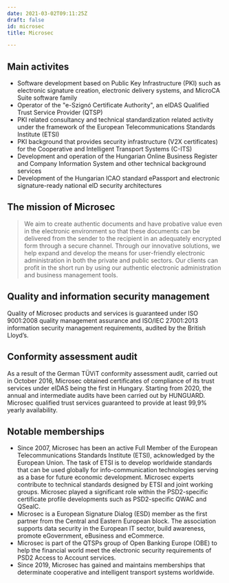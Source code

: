 ```yaml
---
date: 2021-03-02T09:11:25Z
draft: false
id: microsec
title: Microsec

---
```


## Main activites 
- Software development based on Public Key Infrastructure (PKI) such as electronic signature creation, electronic delivery systems, and MicroCA Suite software family 
- Operator of the "e-Szignó Certificate Authority", an eIDAS Qualified Trust Service Provider (QTSP) 
- PKI related consultancy and technical standardization related activity under the framework of the European Telecommunications Standards Institute (ETSI) 
- PKI background that provides security infrastructure (V2X certificates) for the Cooperative and Intelligent Transport Systems (C-ITS) 
- Development and operation of the Hungarian Online Business Register and Company Information System and other technical background services 
- Development of the Hungarian ICAO standard ePassport and electronic signature-ready national eID security architectures 



## The mission of Microsec

> We aim to create authentic documents and have probative value even in the electronic environment so that these documents can be delivered from the sender to the recipient in an adequately encrypted form through a secure channel. Through our innovative solutions, we help expand and develop the means for user-friendly electronic administration in both the private and public sectors. Our clients can profit in the short run by using our authentic electronic administration and business management tools. 


## Quality and information security management 

Quality of Microsec products and services is guaranteed under ISO 9001:2008 quality management assurance and ISO/IEC 27001:2013 information security management requirements, audited by the British Lloyd’s. 


## Conformity assessment audit 
As a result of the German TÜViT conformity assessment audit, carried out in October 2016, Microsec obtained certificates of compliance of its trust services under eIDAS being the first in Hungary. Starting from 2020, the annual and intermediate audits have been carried out by HUNGUARD. Microsec qualified trust services guaranteed to provide at least 99,9% yearly availability. 


## Notable memberships  
- Since 2007, Microsec has been an active Full Member of the European Telecommunications Standards Institute (ETSI), acknowledged by the European Union. The task of ETSI is to develop worldwide standards that can be used globally for info-communication technologies serving as a base for future economic development. Microsec experts contribute to technical standards designed by ETSI and joint working groups. Microsec played a significant role within the PSD2-specific certificate profile developments such as PSD2-specific QWAC and QSealC. 
- Microsec is a European Signature Dialog (ESD) member as the first partner from the Central and Eastern European block. The association supports data security in the European IT sector, build awareness, promote eGovernment, eBusiness and eCommerce. 
- Microsec is part of the QTSPs group of Open Banking Europe (OBE) to help the financial world meet the electronic security requirements of PSD2 Access to Account services. 
- Since 2019, Microsec has gained and maintains memberships that determinate cooperative and intelligent transport systems worldwide. 
